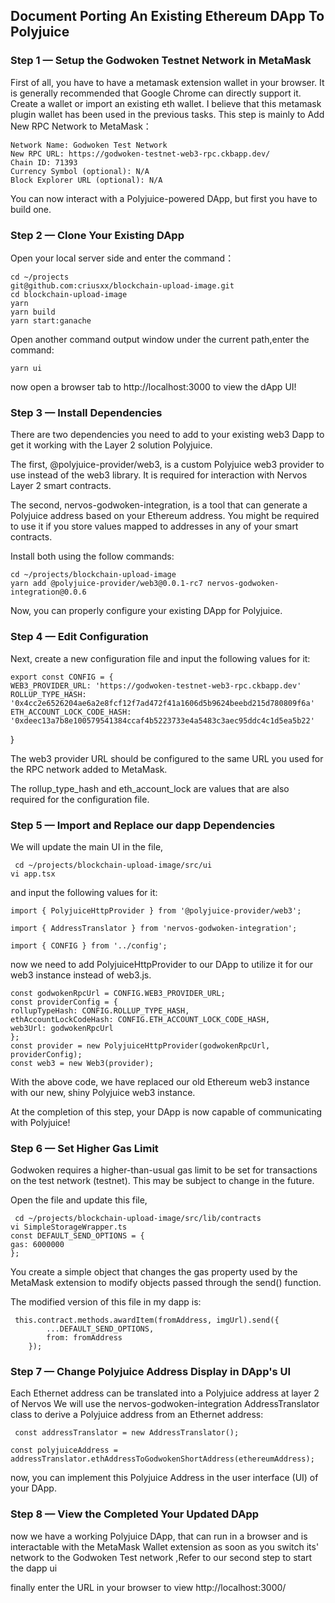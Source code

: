 
## Document Porting An Existing Ethereum DApp To Polyjuice
### **Step 1 —  Setup the Godwoken Testnet Network in MetaMask**

First of all, you have to have a metamask extension wallet in your browser.
It is generally recommended that Google Chrome can directly support it.
Create a wallet or import an existing eth wallet. I believe that this metamask plugin wallet has been used in the previous tasks.
This step is mainly to Add New RPC Network to MetaMask：


    Network Name: Godwoken Test Network
    New RPC URL: https://godwoken-testnet-web3-rpc.ckbapp.dev/
    Chain ID: 71393
    Currency Symbol (optional): N/A
    Block Explorer URL (optional): N/A

You can now interact with a Polyjuice-powered DApp, but first you have to build one.

### **Step 2 — Clone Your Existing DApp**

Open your local server side and enter the command：


    cd ~/projects
    git@github.com:criusxx/blockchain-upload-image.git
    cd blockchain-upload-image
    yarn
    yarn build
    yarn start:ganache
    


Open another command output window under the current path,enter the command:


    yarn ui
  

now open a browser tab to http://localhost:3000 to view the dApp UI!


### **Step 3 — Install  Dependencies**

There are two dependencies you need to add to your existing web3 Dapp to get it working with the Layer 2 solution Polyjuice.

The first, @polyjuice-provider/web3, is a custom Polyjuice web3 provider to use instead of the web3 library. It is required for interaction with Nervos Layer 2 smart contracts.

The second, nervos-godwoken-integration, is a tool that can generate a Polyjuice address based on your Ethereum address. You might be required to use it if you store values mapped to addresses in any of your smart contracts.

Install both using the follow commands:

    cd ~/projects/blockchain-upload-image
    yarn add @polyjuice-provider/web3@0.0.1-rc7 nervos-godwoken-integration@0.0.6

 Now, you can properly configure your existing DApp for Polyjuice.
 
### Step 4 — Edit **Configuration**

Next, create a new configuration file and input the following values for it:


    export const CONFIG = {
    WEB3_PROVIDER_URL: 'https://godwoken-testnet-web3-rpc.ckbapp.dev'
    ROLLUP_TYPE_HASH: '0x4cc2e6526204ae6a2e8fcf12f7ad472f41a1606d5b9624beebd215d780809f6a'
    ETH_ACCOUNT_LOCK_CODE_HASH: '0xdeec13a7b8e100579541384ccaf4b5223733e4a5483c3aec95ddc4c1d5ea5b22'
}


The web3 provider URL should be configured to the same URL you used for the RPC network added to MetaMask.

The rollup_type_hash and eth_account_lock are values that are also required for the configuration file.

### **Step 5 — Import and Replace our dapp Dependencies**

 We will update the main UI in the file,

     cd ~/projects/blockchain-upload-image/src/ui
    vi app.tsx
 
 and input the following values for it:


    import { PolyjuiceHttpProvider } from '@polyjuice-provider/web3';

    import { AddressTranslator } from 'nervos-godwoken-integration';

    import { CONFIG } from '../config';
    
  now we need to add PolyjuiceHttpProvider to our DApp to utilize it for our web3 instance instead of web3.js.

    const godwokenRpcUrl = CONFIG.WEB3_PROVIDER_URL;
    const providerConfig = {
    rollupTypeHash: CONFIG.ROLLUP_TYPE_HASH,
    ethAccountLockCodeHash: CONFIG.ETH_ACCOUNT_LOCK_CODE_HASH,
    web3Url: godwokenRpcUrl
    };
    const provider = new PolyjuiceHttpProvider(godwokenRpcUrl, providerConfig);
    const web3 = new Web3(provider);
    

With the above code, we have replaced our old Ethereum web3 instance with our new, shiny Polyjuice web3 instance.

At the completion of this step, your DApp is now capable of communicating with Polyjuice!


### **Step 6 — Set Higher Gas Limit**

 Godwoken requires a higher-than-usual gas limit to be set for transactions on the test network (testnet). This may be subject to change in the future.
 
 Open the file and update this file,

     cd ~/projects/blockchain-upload-image/src/lib/contracts
    vi SimpleStorageWrapper.ts  
    const DEFAULT_SEND_OPTIONS = {
    gas: 6000000
    };
 
You create a simple object that changes the gas property used by the MetaMask extension to modify objects passed through the send() function.

The modified version of this file in my dapp is:

     this.contract.methods.awardItem(fromAddress, imgUrl).send({
            ...DEFAULT_SEND_OPTIONS,
            from: fromAddress
        });


### **Step 7 — Change Polyjuice Address Display in DApp's UI**

Each Ethernet address can be translated into a Polyjuice address at layer 2 of Nervos We will use the nervos-godwoken-integration  AddressTranslator class to derive a Polyjuice address from an Ethernet address:

     const addressTranslator = new AddressTranslator();

    const polyjuiceAddress = addressTranslator.ethAddressToGodwokenShortAddress(ethereumAddress);

now, you can implement this Polyjuice Address in the user interface (UI) of your DApp.


### **Step 8 — View the Completed Your Updated DApp**

now we have a working Polyjuice DApp, that can run in a browser and is interactable with the MetaMask Wallet extension as soon as you switch its' network to the Godwoken Test network ,Refer to our second step to start the dapp ui

finally enter the URL in your browser to view http://localhost:3000/
